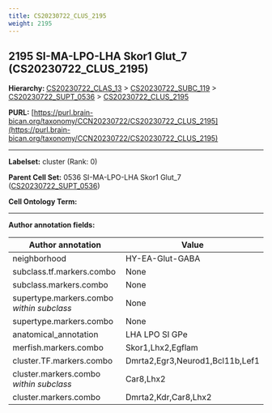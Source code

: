 ```yaml
---
title: CS20230722_CLUS_2195
weight: 2195
---
```

## 2195 SI-MA-LPO-LHA Skor1 Glut_7 (CS20230722_CLUS_2195)
<b>Hierarchy: </b>
[CS20230722_CLAS_13](../CS20230722_CLAS_13) >
[CS20230722_SUBC_119](../CS20230722_SUBC_119) >
[CS20230722_SUPT_0536](../CS20230722_SUPT_0536) >
[CS20230722_CLUS_2195](../CS20230722_CLUS_2195)

**PURL:** [https://purl.brain-bican.org/taxonomy/CCN20230722/CS20230722_CLUS_2195](https://purl.brain-bican.org/taxonomy/CCN20230722/CS20230722_CLUS_2195)

---


**Labelset:** cluster (Rank: 0)

**Parent Cell Set:** 0536 SI-MA-LPO-LHA Skor1 Glut_7 ([CS20230722_SUPT_0536](../CS20230722_SUPT_0536))



**Cell Ontology Term:** 

[MARKER GENES.]: #


---

[TRANSFERRED ANNOTATIONS.]: #


[AUTHOR ANNOTATION FIELDS.]: #


**Author annotation fields:**

| Author annotation | Value |
|-------------------|-------|
|neighborhood|HY-EA-Glut-GABA|
|subclass.tf.markers.combo|None|
|subclass.markers.combo|None|
|supertype.markers.combo _within subclass_|None|
|supertype.markers.combo|None|
|anatomical_annotation|LHA LPO SI GPe|
|merfish.markers.combo|Skor1,Lhx2,Egflam|
|cluster.TF.markers.combo|Dmrta2,Egr3,Neurod1,Bcl11b,Lef1|
|cluster.markers.combo _within subclass_|Car8,Lhx2|
|cluster.markers.combo|Dmrta2,Kdr,Car8,Lhx2|
